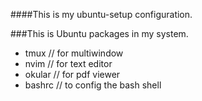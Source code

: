 ####This is my ubuntu-setup configuration.

###This is Ubuntu packages in my system.
- tmux // for multiwindow
- nvim // for text editor
- okular // for pdf viewer
- bashrc // to config the bash shell
